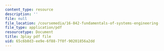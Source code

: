 ```yaml
---
content_type: resource
description: ''
file: null
file_location: /coursemedia/16-842-fundamentals-of-systems-engineering-fall-2015/65c6b0d3ee9e6f887f0f90201856a2dd_sOkQ4HBmZXo.pdf
file_type: application/pdf
resourcetype: Document
title: 3play pdf file
uid: 65c6b0d3-ee9e-6f88-7f0f-90201856a2dd
---
```

